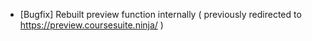 * [Bugfix] Rebuilt preview function internally ( previously redirected to https://preview.coursesuite.ninja/ )